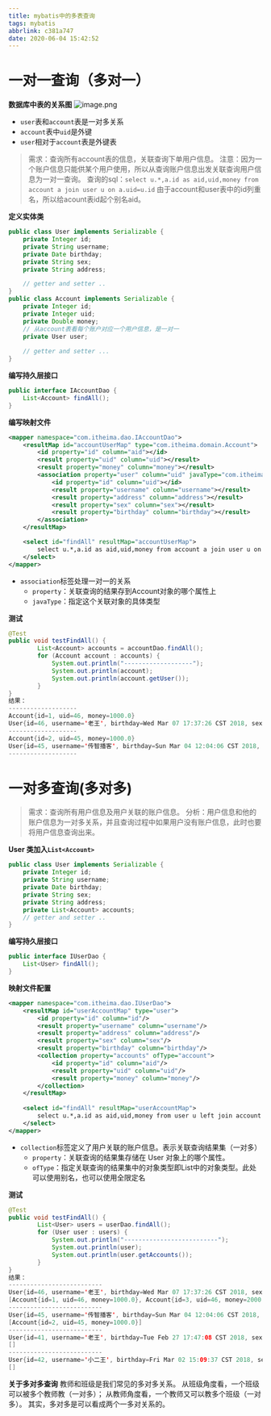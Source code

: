 ```yaml
---
title: mybatis中的多表查询
tags: mybatis
abbrlink: c381a747
date: 2020-06-04 15:42:52
---
```


# 一对一查询（多对一）
**数据库中表的关系图**
![image.png](https://halo-1257208482.image.myqcloud.com/202204051755601.png!webp)

- `user`表和`account`表是一对多关系
- `account`表中`uid`是外键
- `user`相对于`account`表是外键表
> 需求：查询所有account表的信息，关联查询下单用户信息。
> 注意：因为一个账户信息只能供某个用户使用，所以从查询账户信息出发关联查询用户信息为一对一查询。
> 查询的sql：`select u.*,a.id as aid,uid,money from account a join user u on a.uid=u.id` 由于account和user表中的id列重名，所以给acount表id起个别名aid。

**定义实体类**
```java
public class User implements Serializable {
	private Integer id;
	private String username;
	private Date birthday;
	private String sex;
	private String address;

	// getter and setter ..	
}
public class Account implements Serializable {
	private Integer id;
	private Integer uid;
	private Double money;
	// 从account表看每个账户对应一个用户信息，是一对一
	private User user;
	
	// getter and setter ...
}
```
**编写持久层接口**
```java
public interface IAccountDao {
    List<Account> findAll();
}
```
**编写映射文件**
```xml
<mapper namespace="com.itheima.dao.IAccountDao">
    <resultMap id="accountUserMap" type="com.itheima.domain.Account">
        <id property="id" column="aid"></id>
        <result property="uid" column="uid"></result>
        <result property="money" column="money"></result>
        <association property="user" column="uid" javaType="com.itheima.domain.User">
            <id property="id" column="uid"></id>
            <result property="username" column="username"></result>
            <result property="address" column="address"></result>
            <result property="sex" column="sex"></result>
            <result property="birthday" column="birthday"></result>
        </association>
    </resultMap>

    <select id="findAll" resultMap="accountUserMap">
        select u.*,a.id as aid,uid,money from account a join user u on a.uid=u.id
    </select>
</mapper>
```
- `association`标签处理一对一的关系
	- `property`：关联查询的结果存到Account对象的哪个属性上
	- `javaType`：指定这个关联对象的具体类型

**测试**
```java
@Test
public void testFindAll() {
        List<Account> accounts = accountDao.findAll();
        for (Account account : accounts) {
            System.out.println("-------------------");
            System.out.println(account);
            System.out.println(account.getUser());
        }
}
结果：
-------------------
Account{id=1, uid=46, money=1000.0}
User{id=46, username='老王', birthday=Wed Mar 07 17:37:26 CST 2018, sex='女', address='北京'}
-------------------
Account{id=2, uid=45, money=1000.0}
User{id=45, username='传智播客', birthday=Sun Mar 04 12:04:06 CST 2018, sex='男', address='北京金燕龙'}
-------------------
```
# 一对多查询(多对多)
> 需求：查询所有用户信息及用户关联的账户信息。
> 分析：用户信息和他的账户信息为一对多关系，并且查询过程中如果用户没有账户信息，此时也要将用户信息查询出来。

**User 类加入`List<Account>`**
```java
public class User implements Serializable {
	private Integer id;
	private String username;
	private Date birthday;
	private String sex;
	private String address;
	private List<Account> accounts;
	// getter and setter ..	
}
```
**编写持久层接口**
```java
public interface IUserDao {
    List<User> findAll();
}
```
**映射文件配置**
```xml
<mapper namespace="com.itheima.dao.IUserDao">
    <resultMap id="userAccountMap" type="user">
        <id property="id" column="id"/>
        <result property="username" column="username"/>
        <result property="address" column="address"/>
        <result property="sex" column="sex"/>
        <result property="birthday" column="birthday"/>
        <collection property="accounts" ofType="account">
            <id property="id" column="aid"/>
            <result property="uid" column="uid"/>
            <result property="money" column="money"/>
        </collection>
    </resultMap>
    
    <select id="findAll" resultMap="userAccountMap">
        select u.*,a.id as aid,uid,money from user u left join account a on a.uid=u.id
    </select>
</mapper>
```
- `collection`标签定义了用户关联的账户信息。表示关联查询结果集（一对多）
	- `property`：关联查询的结果集存储在 User 对象上的哪个属性。
	- `ofType`：指定关联查询的结果集中的对象类型即List中的对象类型。此处可以使用别名，也可以使用全限定名

**测试**
```java
@Test
public void testFindAll() {
        List<User> users = userDao.findAll();
        for (User user : users) {
            System.out.println("--------------------------");
            System.out.println(user);
            System.out.println(user.getAccounts());
        }
}
结果：
--------------------------
User{id=46, username='老王', birthday=Wed Mar 07 17:37:26 CST 2018, sex='女', address='北京'}
[Account{id=1, uid=46, money=1000.0}, Account{id=3, uid=46, money=2000.0}]
--------------------------
User{id=45, username='传智播客', birthday=Sun Mar 04 12:04:06 CST 2018, sex='男', address='北京金燕龙'}
[Account{id=2, uid=45, money=1000.0}]
--------------------------
User{id=41, username='老王', birthday=Tue Feb 27 17:47:08 CST 2018, sex='男', address='北京'}
[]
--------------------------
User{id=42, username='小二王', birthday=Fri Mar 02 15:09:37 CST 2018, sex='女', address='北京金燕龙'}
[]
```
**关于多对多查询**
教师和班级是我们常见的多对多关系。
从班级角度看，一个班级可以被多个教师教（一对多）；
从教师角度看，一个教师又可以教多个班级（一对多）。
其实，多对多是可以看成两个一多对关系的。